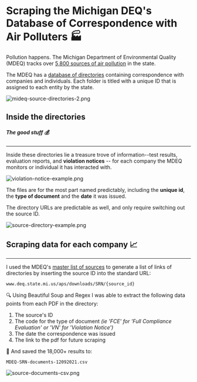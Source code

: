 # Scraping the Michigan DEQ's Database of Correspondence with Air Polluters :factory:

Pollution happens. The Michigan Department of Environmental Quality (MDEQ) tracks over [5,800 sources of air pollution](https://www.deq.state.mi.us/aps/downloads/SRN/Sources_By_ZIP.pdf) in the state.

The MDEQ has a [database of directories](https://www.deq.state.mi.us/aps/downloads/SRN/) containing correspondence with companies and individuals. Each folder is titled with a unique ID that is assigned to each entity by the state.

![mideq-source-directories-2.png](attachment:mideq-source-directories-2.png)


## Inside the directories
##### The good stuff :moneybag:
-------
Inside these directories lie a treasure trove of information--test results, evaluation reports, and **violation notices** -- for each company the MDEQ monitors or individual it has interacted with.

![violation-notice-example.png](attachment:violation-notice-example.png)

The files are for the most part named predictably, including the **unique id**, the **type of document** and the **date** it was issued.

The directory URLs are predictable as well, and only require switching out the source ID.

![source-directory-example.png](attachment:source-directory-example.png)

## Scraping data  for each company :chart_with_upwards_trend:
------
I used the MDEQ's [master list of sources](https://www.deq.state.mi.us/aps/downloads/SRN/Sources_By_ZIP.pdf) to generate a list of links of directories by inserting the source ID into the standard URL:

`www.deq.state.mi.us/aps/downloads/SRN/{source_id}`

:mag: Using Beautiful Soup and Regex I was able to extract the following data points from each PDF in the directory:
1. The source's ID
2. The code for the type of document *(ie 'FCE' for 'Full Compliance Evaluation' or 'VN' for 'Violation Notice')*
3. The date the correspondence was issued
4. The link to the pdf for future scraping

:file_folder: And saved the 18,000+ results to:

`MDEQ-SRN-documents-12092021.csv`

![source-documents-csv.png](attachment:source-documents-csv.png)


```python

```


```python

```
